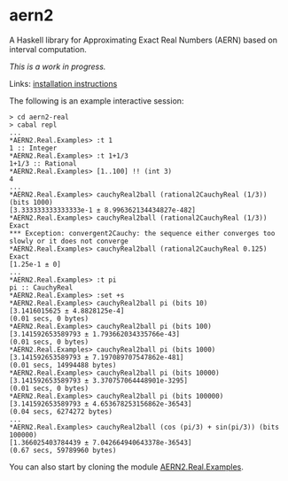 # aern2
A Haskell library for Approximating Exact Real Numbers (AERN) based on interval computation.

*This is a work in progress.*

Links: [installation instructions](docs/INSTALL.md)

The following is an example interactive session:

```
> cd aern2-real
> cabal repl
...
*AERN2.Real.Examples> :t 1
1 :: Integer
*AERN2.Real.Examples> :t 1+1/3
1+1/3 :: Rational
*AERN2.Real.Examples> [1..100] !! (int 3)
4
...
*AERN2.Real.Examples> cauchyReal2ball (rational2CauchyReal (1/3)) (bits 1000)
[3.333333333333333e-1 ± 8.996362134434827e-482]
*AERN2.Real.Examples> cauchyReal2ball (rational2CauchyReal (1/3)) Exact
*** Exception: convergent2Cauchy: the sequence either converges too slowly or it does not converge
*AERN2.Real.Examples> cauchyReal2ball (rational2CauchyReal 0.125) Exact
[1.25e-1 ± 0]
...
*AERN2.Real.Examples> :t pi
pi :: CauchyReal
*AERN2.Real.Examples> :set +s
*AERN2.Real.Examples> cauchyReal2ball pi (bits 10)
[3.1416015625 ± 4.8828125e-4]
(0.01 secs, 0 bytes)
*AERN2.Real.Examples> cauchyReal2ball pi (bits 100)
[3.141592653589793 ± 1.793662034335766e-43]
(0.01 secs, 0 bytes)
*AERN2.Real.Examples> cauchyReal2ball pi (bits 1000)
[3.141592653589793 ± 7.197089707547862e-481]
(0.01 secs, 14994488 bytes)
*AERN2.Real.Examples> cauchyReal2ball pi (bits 10000)
[3.141592653589793 ± 3.370757064448901e-3295]
(0.01 secs, 0 bytes)
*AERN2.Real.Examples> cauchyReal2ball pi (bits 100000)
[3.141592653589793 ± 4.653678253156862e-36543]
(0.04 secs, 6274272 bytes)
...
*AERN2.Real.Examples> cauchyReal2ball (cos (pi/3) + sin(pi/3)) (bits 100000)
[1.366025403784439 ± 7.042664940643378e-36543]
(0.67 secs, 59789960 bytes)

```

You can also start by cloning the module [AERN2.Real.Examples](https://github.com/michalkonecny/aern2/blob/master/aern2-real/src/AERN2/Real/Examples.hs).
